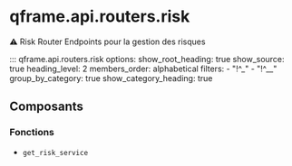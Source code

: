 # qframe.api.routers.risk


⚠️ Risk Router
Endpoints pour la gestion des risques


::: qframe.api.routers.risk
    options:
      show_root_heading: true
      show_source: true
      heading_level: 2
      members_order: alphabetical
      filters:
        - "!^_"
        - "!^__"
      group_by_category: true
      show_category_heading: true

## Composants

### Fonctions

- `get_risk_service`


